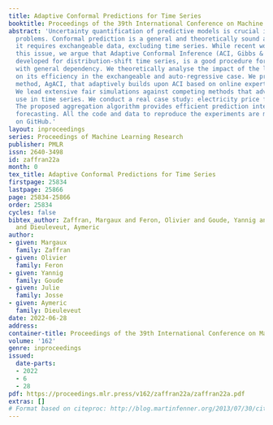 ```yaml
---
title: Adaptive Conformal Predictions for Time Series
booktitle: Proceedings of the 39th International Conference on Machine Learning
abstract: 'Uncertainty quantification of predictive models is crucial in decision-making
  problems. Conformal prediction is a general and theoretically sound answer. However,
  it requires exchangeable data, excluding time series. While recent works tackled
  this issue, we argue that Adaptive Conformal Inference (ACI, Gibbs & Cand{è}s, 2021),
  developed for distribution-shift time series, is a good procedure for time series
  with general dependency. We theoretically analyse the impact of the learning rate
  on its efficiency in the exchangeable and auto-regressive case. We propose a parameter-free
  method, AgACI, that adaptively builds upon ACI based on online expert aggregation.
  We lead extensive fair simulations against competing methods that advocate for ACI’s
  use in time series. We conduct a real case study: electricity price forecasting.
  The proposed aggregation algorithm provides efficient prediction intervals for day-ahead
  forecasting. All the code and data to reproduce the experiments are made available
  on GitHub.'
layout: inproceedings
series: Proceedings of Machine Learning Research
publisher: PMLR
issn: 2640-3498
id: zaffran22a
month: 0
tex_title: Adaptive Conformal Predictions for Time Series
firstpage: 25834
lastpage: 25866
page: 25834-25866
order: 25834
cycles: false
bibtex_author: Zaffran, Margaux and Feron, Olivier and Goude, Yannig and Josse, Julie
  and Dieuleveut, Aymeric
author:
- given: Margaux
  family: Zaffran
- given: Olivier
  family: Feron
- given: Yannig
  family: Goude
- given: Julie
  family: Josse
- given: Aymeric
  family: Dieuleveut
date: 2022-06-28
address:
container-title: Proceedings of the 39th International Conference on Machine Learning
volume: '162'
genre: inproceedings
issued:
  date-parts:
  - 2022
  - 6
  - 28
pdf: https://proceedings.mlr.press/v162/zaffran22a/zaffran22a.pdf
extras: []
# Format based on citeproc: http://blog.martinfenner.org/2013/07/30/citeproc-yaml-for-bibliographies/
---
```

